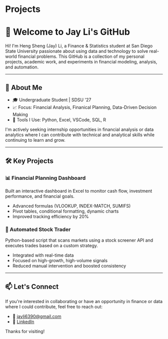 # Projects
# 👋 Welcome to Jay Li's GitHub

Hi! I'm Heng Sheng (Jay) Li, a Finance & Statistics student at San Diego State University passionate about using data and technology to solve real-world financial problems. This GitHub is a collection of my personal projects, academic work, and experiments in financial modeling, analysis, and automation.

---

## 📌 About Me

- 🎓 Undergraduate Student | SDSU '27  
- 📈 Focus: Financial Analysis, Finanical Planning, Data-Driven Decision Making  
- 🧠 Tools I Use: Python, Excel, VSCode, SQL, R

I'm actively seeking internship opportunities in financial analysis or data analytics where I can contribute with technical and analytical skills while continuing to learn and grow.

---

## 🛠️ Key Projects

### 📊 Financial Planning Dashboard  
Built an interactive dashboard in Excel to monitor cash flow, investment performance, and financial goals.  
- Advanced formulas (VLOOKUP, INDEX-MATCH, SUMIFS)  
- Pivot tables, conditional formatting, dynamic charts  
- Improved tracking efficiency by 20%

### 🤖 Automated Stock Trader  
Python-based script that scans markets using a stock screener API and executes trades based on a custom strategy.  
- Integrated with real-time data  
- Focused on high-growth, high-volume signals  
- Reduced manual intervention and boosted consistency

---

## 📫 Let's Connect

If you're interested in collaborating or have an opportunity in finance or data where I could contribute, feel free to reach out:

- 📧 jayli6390@gmail.com  
- 🔗 [LinkedIn](https://linkedin.com/in/heng-sheng-li)

Thanks for visiting!
